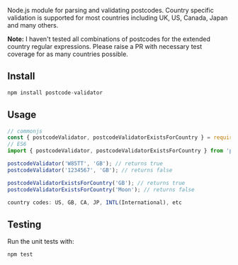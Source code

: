 Node.js module for parsing and validating postcodes. Country specific validation is supported for most countries including UK, US, Canada, Japan and many others.

**Note:** I haven't tested all combinations of postcodes for the extended country regular expressions. Please raise a PR with necessary test coverage for as many countries possible.

## Install

```javascript
npm install postcode-validator
```

## Usage

```javascript
// commonjs
const { postcodeValidator, postcodeValidatorExistsForCountry } = require('postcode-validator');
// ES6
import { postcodeValidator, postcodeValidatorExistsForCountry } from 'postcode-validator';

postcodeValidator('W85TT', 'GB'); // returns true
postcodeValidator('1234567', 'GB'); // returns false

postcodeValidatorExistsForCountry('GB'); // returns true
postcodeValidatorExistsForCountry('Moon'); // returns false

country codes: US, GB, CA, JP, INTL(International), etc
```

## Testing

Run the unit tests with:
```javascript
npm test
```
